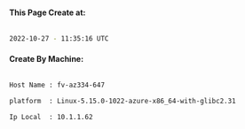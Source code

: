 
   
#### This Page Create at:

```bash

2022-10-27 - 11:35:16 UTC

```

#### Create By Machine:

```bash

Host Name : fv-az334-647

platform  : Linux-5.15.0-1022-azure-x86_64-with-glibc2.31

Ip Local  : 10.1.1.62

```

